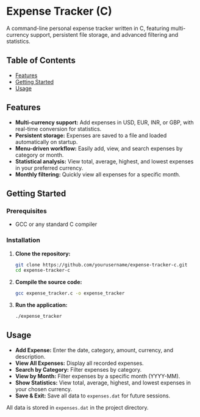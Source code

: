 # Expense Tracker (C)

A command-line personal expense tracker written in C, featuring multi-currency support, persistent file storage, and advanced filtering and statistics.

## Table of Contents

- [Features](#features)
- [Getting Started](#getting-started)
- [Usage](#usage)

## Features

- **Multi-currency support:** Add expenses in USD, EUR, INR, or GBP, with real-time conversion for statistics.
- **Persistent storage:** Expenses are saved to a file and loaded automatically on startup.
- **Menu-driven workflow:** Easily add, view, and search expenses by category or month.
- **Statistical analysis:** View total, average, highest, and lowest expenses in your preferred currency.
- **Monthly filtering:** Quickly view all expenses for a specific month.

## Getting Started

### Prerequisites

- GCC or any standard C compiler

### Installation

1. **Clone the repository:**
    ```bash
    git clone https://github.com/yourusername/expense-tracker-c.git
    cd expense-tracker-c
    ```

2. **Compile the source code:**
    ```bash
    gcc expense_tracker.c -o expense_tracker
    ```

3. **Run the application:**
    ```bash
    ./expense_tracker
    ```

## Usage

- **Add Expense:** Enter the date, category, amount, currency, and description.
- **View All Expenses:** Display all recorded expenses.
- **Search by Category:** Filter expenses by category.
- **View by Month:** Filter expenses by a specific month (YYYY-MM).
- **Show Statistics:** View total, average, highest, and lowest expenses in your chosen currency.
- **Save & Exit:** Save all data to `expenses.dat` for future sessions.

All data is stored in `expenses.dat` in the project directory.

